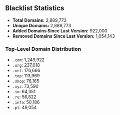 ## Blacklist Statistics

- **Total Domains:** 2,889,773
- **Unique Domains:** 2,889,773
- **Added Domains Since Last Version:** 922,000
- **Removed Domains Since Last Version:** 1,054,143

### Top-Level Domain Distribution

-  `.com`: 1,249,922
-  `.org`: 237,018
-  `.net`: 176,666
-  `.top`: 113,969
-  `.shop`: 76,165
-  `.xyz`: 73,590
-  `.io`: 64,351
-  `.ru`: 56,822
-  `.info`: 50,186
-  `.pl`: 49,054
